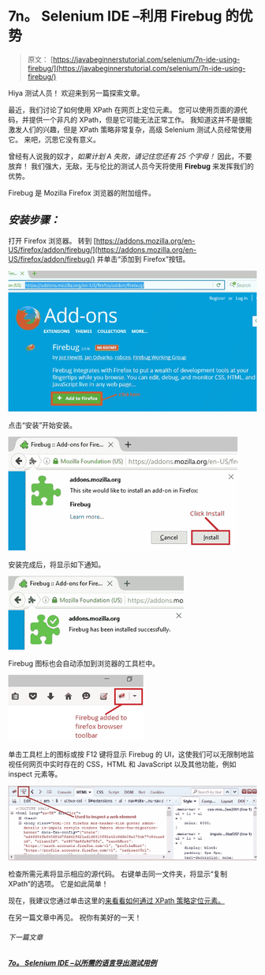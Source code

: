 # 7n。 Selenium IDE –利用 Firebug 的优势

> 原文： [https://javabeginnerstutorial.com/selenium/7n-ide-using-firebug/](https://javabeginnerstutorial.com/selenium/7n-ide-using-firebug/)

Hiya 测试人员！ 欢迎来到另一篇探索文章。

最近，我们讨论了如何使用 XPath 在网页上定位元素。 您可以使用页面的源代码，并提供一个非凡的 XPath，但是它可能无法正常工作。 我知道这并不是很能激发人们的兴趣，但是 XPath 策略非常复杂，高级 Selenium 测试人员经常使用它。 来吧，沉思它没有意义。

曾经有人说我的奴才，*如果计划 A 失败，请记住您还有 25 个字母！* 因此，不要放弃！ 我们强大，无敌，无与伦比的测试人员今天将使用 **Firebug** 来发挥我们的优势。

Firebug 是 Mozilla Firefox 浏览器的附加组件。

## *安装步骤：*

打开 Firefox 浏览器。 转到 [https://addons.mozilla.org/en-US/firefox/addon/firebug/](https://addons.mozilla.org/en-US/firefox/addon/firebug/) 并单击“添加到 Firefox”按钮。

![Firebug addon](img/d3b620ff10d5f4a1356f6bbe63f8c54d.png)

点击“安装”开始安装。

![Firebug install](img/c4f2fbf7366b6b3e3a0569fba9d0008a.png)

安装完成后，将显示如下通知。

![Firebug installation success](img/2e77a52e5586f92a28bf70b4011ce29f.png)    

Firebug 图标也会自动添加到浏览器的工具栏中。

![Firebug toolbar icon](img/79d7b7225ed61673720bbfaa5b4c40f5.png)

单击工具栏上的图标或按 F12 键将显示 Firebug 的 UI，这使我们可以无限制地监视任何网页中实时存在的 CSS，HTML 和 JavaScript 以及其他功能，例如 inspect 元素等。

![Firebug GUI](img/7805f054cefe7be5f11828963f048a8a.png)

检查所需元素将显示相应的源代码。 右键单击同一文件夹，将显示“复制 XPath”的选项。 它是如此简单！

现在，我建议您通过单击这里的[来看看如何通过 XPath 策略定位元素。](https://javabeginnerstutorial.com/selenium/7l-ide-locating-elements-contd/)

在另一篇文章中再见。 祝你有美好的一天！

###### 下一篇文章

##### [7o。 Selenium IDE –以所需的语言导出测试用例](https://javabeginnerstutorial.com/selenium/7o-ide-export-testcase/ "7o. Selenium IDE – Export test cases in desired language")